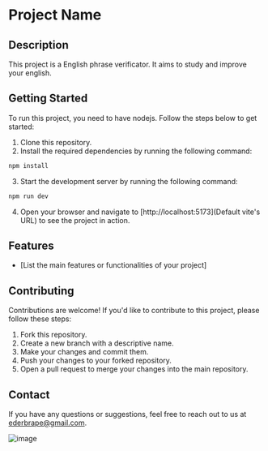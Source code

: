 # Project Name

## Description
This project is a English phrase verificator. It aims to study and improve your english.

## Getting Started
To run this project, you need to have nodejs. Follow the steps below to get started:

1. Clone this repository.
2. Install the required dependencies by running the following command:
  ```bash
  npm install
  ```
3. Start the development server by running the following command:
  ```bash
  npm run dev
  ```
4. Open your browser and navigate to [http://localhost:5173](Default vite's URL) to see the project in action.

## Features
- [List the main features or functionalities of your project]

## Contributing
Contributions are welcome! If you'd like to contribute to this project, please follow these steps:

1. Fork this repository.
2. Create a new branch with a descriptive name.
3. Make your changes and commit them.
4. Push your changes to your forked repository.
5. Open a pull request to merge your changes into the main repository.


## Contact
If you have any questions or suggestions, feel free to reach out to us at ederbrape@gmail.com.

![image](https://github.com/EderBraganca/LanguageTraining/assets/88894912/807aa181-8c27-4ae3-85c9-35aeab082c6a)
